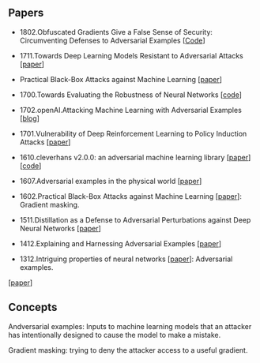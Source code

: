 ## Papers 

* 1802.Obfuscated Gradients Give a False Sense of Security: Circumventing Defenses to Adversarial Examples [[Code](https://github.com/anishathalye/obfuscated-gradients)]

* 1711.Towards Deep Learning Models Resistant to Adversarial Attacks [[paper](https://arxiv.org/pdf/1706.06083.pdf)]

* Practical Black-Box Attacks against Machine Learning [[paper](https://arxiv.org/pdf/1602.02697.pdf)]

* 1700.Towards Evaluating the Robustness of Neural Networks [[code](https://github.com/carlini/nn_robust_attacks)]

* 1702.openAI.Attacking Machine Learning with Adversarial Examples [[blog](https://blog.openai.com/adversarial-example-research/)]

* 1701.Vulnerability of Deep Reinforcement Learning to Policy Induction Attacks [[paper](https://arxiv.org/pdf/1701.04143.pdf)]

* 1610.cleverhans v2.0.0: an adversarial machine learning library [[paper](https://arxiv.org/pdf/1610.00768.pdf)] [[code](https://github.com/tensorflow/cleverhans)]

* 1607.Adversarial examples in the physical world [[paper](https://arxiv.org/pdf/1607.02533.pdf)]

* 1602.Practical Black-Box Attacks against Machine Learning [[paper](https://arxiv.org/pdf/1602.02697.pdf)]: Gradient masking.

* 1511.Distillation as a Defense to Adversarial Perturbations against Deep Neural Networks [[paper](https://arxiv.org/pdf/1511.04508.pdf)]

* 1412.Explaining and Harnessing Adversarial Examples [[paper](https://arxiv.org/pdf/1412.6572.pdf)]

* 1312.Intriguing properties of neural networks [[paper](https://arxiv.org/pdf/1312.6199.pdf)]: Adversarial examples.

[[paper]()]

## Concepts

Andversarial examples: Inputs to machine learning models that an attacker has intentionally designed to cause the model to make a mistake.

Gradient masking: trying to deny the attacker access to a useful gradient.

